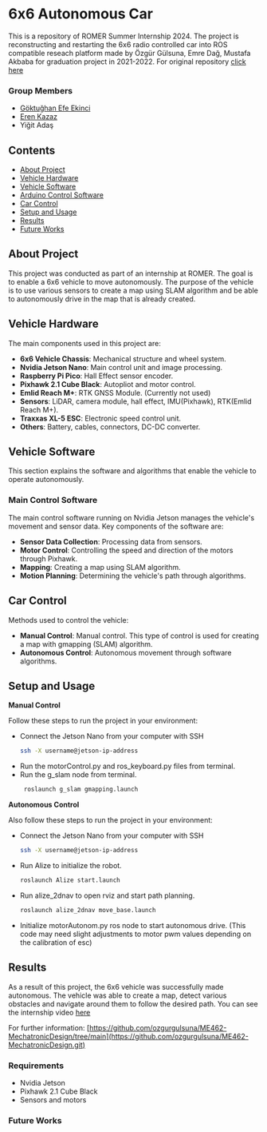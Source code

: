 # 6x6 Autonomous Car
This is a repository of ROMER Summer Internship 2024. The project is reconstructing and restarting the 6x6 radio controlled car into ROS compatible reseach platform made by Özgür Gülsuna, Emre Dağ, Mustafa Akbaba for graduation project in 2021-2022. For original repository [click here](https://github.com/ozgurgulsuna/ME462-MechatronicDesign.git)


### Group Members
- [Göktuğhan Efe Ekinci](https://github.com/efeekinci)
- [Eren Kazaz](https://github.com/ernkazaz)
- Yiğit Adaş
## Contents
- [About Project](#about-project)
- [Vehicle Hardware](#vehicle-hardware)
- [Vehicle Software](#vehicle-software)
- [Arduino Control Software](#arduino-control-software)
- [Car Control](#car-control)
- [Setup and Usage](#setup-and-usage)
- [Results](#results)
- [Future Works](#future-works)

## About Project
This project was conducted as part of an internship at ROMER. The goal is to enable a 6x6 vehicle to move autonomously. The purpose of the vehicle is to use various sensors to create a map using SLAM algorithm and be able to autonomously drive in the map that is already created.

## Vehicle Hardware
The main components used in this project are:
- **6x6 Vehicle Chassis**: Mechanical structure and wheel system.
- **Nvidia Jetson Nano**: Main control unit and image processing.
- **Raspberry Pi Pico**: Hall Effect sensor encoder.
- **Pixhawk 2.1 Cube Black**: Autopliot and motor control.
- **Emlid Reach M+**: RTK GNSS Module. (Currently not used)
- **Sensors**: LiDAR, camera module, hall effect, IMU(Pixhawk), RTK(Emlid Reach M+).
- **Traxxas XL-5 ESC**: Electronic speed control unit.
- **Others**: Battery, cables, connectors, DC-DC converter.

## Vehicle Software
This section explains the software and algorithms that enable the vehicle to operate autonomously.
### Main Control Software
The main control software running on Nvidia Jetson manages the vehicle's movement and sensor data. Key components of the software are:
- **Sensor Data Collection**: Processing data from sensors.
- **Motor Control**: Controlling the speed and direction of the motors through Pixhawk.
- **Mapping**: Creating a map using SLAM algorithm.
- **Motion Planning**: Determining the vehicle's path through algorithms.

## Car Control
Methods used to control the vehicle:
- **Manual Control**: Manual control. This type of control is used for creating a map with gmapping (SLAM) algorithm.
- **Autonomous Control**: Autonomous movement through software algorithms.

## Setup and Usage
**Manual Control**

Follow these steps to run the project in your environment:
- Connect the Jetson Nano from your computer with SSH
   ```sh
   ssh -X username@jetson-ip-address
   ```
- Run the motorControl.py and ros_keyboard.py files from terminal.
- Run the g_slam node from terminal.
  ```sh
   roslaunch g_slam gmapping.launch
   ```
**Autonomous Control**

Also follow these steps to run the project in your environment:
- Connect the Jetson Nano from your computer with SSH
   ```sh
   ssh -X username@jetson-ip-address
   ```
- Run Alize to initialize the robot.
   ```sh
   roslaunch Alize start.launch
   ```
- Run alize_2dnav to open rviz and start path planning.
   ```sh
   roslaunch alize_2dnav move_base.launch
   ```
- Initialize motorAutonom.py ros node to start autonomous drive. (This code may need slight adjustments to motor pwm values depending on the calibration of esc)

## Results
As a result of this project, the 6x6 vehicle was successfully made autonomous. The vehicle was able to create a map, detect various obstacles and navigate around them to follow the desired path. You can see the internship video [here](https://youtu.be/J0ETjmS26sI)

For further information: [https://github.com/ozgurgulsuna/ME462-MechatronicDesign/tree/main](https://github.com/ozgurgulsuna/ME462-MechatronicDesign.git)
### Requirements
- Nvidia Jetson
- Pixhawk 2.1 Cube Black
- Sensors and motors
### Future Works

  
